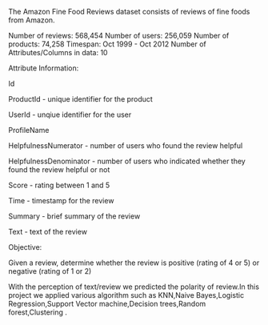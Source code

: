 The Amazon Fine Food Reviews dataset consists of reviews of fine foods from Amazon.

Number of reviews: 568,454
Number of users: 256,059
Number of products: 74,258
Timespan: Oct 1999 - Oct 2012
Number of Attributes/Columns in data: 10

Attribute Information:

Id

ProductId - unique identifier for the product

UserId - unqiue identifier for the user

ProfileName

HelpfulnessNumerator - number of users who found the review helpful

HelpfulnessDenominator - number of users who indicated whether they found the review helpful or not

Score - rating between 1 and 5

Time - timestamp for the review

Summary - brief summary of the review

Text - text of the review

Objective:

Given a review, determine whether the review is positive (rating of 4 or 5) or negative (rating of 1 or 2)

With the perception of text/review we predicted the polarity of review.In this project we applied various algorithm such as KNN,Naive Bayes,Logistic Regression,Support Vector machine,Decision trees,Random forest,Clustering .
